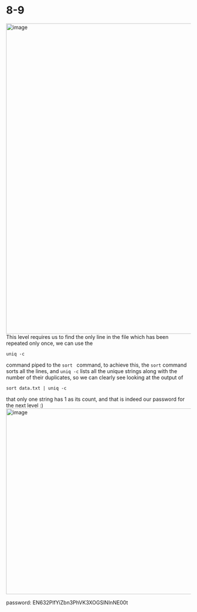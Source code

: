 # 8-9
<img width="844" alt="image" src="https://github.com/Chalhotra/git-exercises-writeups/assets/135652026/34556e3e-a847-43d3-aa3a-4a388ed049d0">
<br> 
This level requires us to find the only line in the file which has been repeated only once, we can use the 


```
uniq -c 
```
command piped to the ```sort ``` command, to achieve this, the ```sort``` command sorts all the lines, and ```uniq -c``` lists all the unique strings along with the number of their duplicates, so we can clearly see looking at the output of 
```
sort data.txt | uniq -c
```
that only one string has 1 as its count, and that is indeed our password for the next level :)
<img width="505" alt="image" src="https://github.com/Chalhotra/git-exercises-writeups/assets/135652026/c0c43e3e-4e10-4e31-a858-995c134633c1">
<br>

password: EN632PlfYiZbn3PhVK3XOGSlNInNE00t

